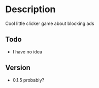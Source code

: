 # Description

Cool little clicker game about blocking ads

## Todo

- I have no idea

## Version
- 0.1.5 probably?